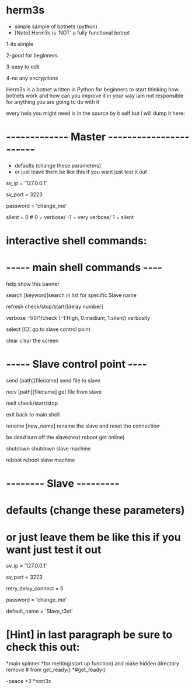 # herm3s
* simple sample of botnets (python)
* [Note] Herm3s is 'NOT' a fully functional botnet 


1-its simple

2-good for beginners

3-easy to edit

4-no any encryptions

Herm3s is a botnet written in Python for beginners to start thinking how botnets work and how can you improve it in your way
iam not responsible for anything you are going to do with it

every help you might need is in the source by it self but i will dump it here:
# ------------- Master -----------------------

* defaults (change these parameters)
* or just leave them be like this if you want just test it out

sv_ip = '127.0.0.1'

sv_port = 3223

password = 'change_me'

silent = 0  # 0 = verbose/ -1 = very verbose/ 1 = silent

# interactive shell commands:
# ----- main shell commands ----

help                    show this banner

search                  [keyword]search in list for specific Slave name

refresh                 check/stop/start/[delay number]

verbose                 -1/0/1/check {-1:High, 0:medium, 1:silent} verbosity

select                  [ID] go to slave control point

clear                   clear the screen

# ----- Slave control point ----

send                    [path][filename] send file to  slave

recv                    [path][filename] get file from slave

melt                    check/start/stop

exit                    back to main shell

rename                  [new_name] rename the slave and reset the connection

be dead                 turn off the slave(next reboot get online)

shutdown                shutdown slave machine

reboot                  reboot slave machine


# -------- Slave ---------
# defaults (change these parameters)
# or just leave them be like this if you want just test it out

sv_ip = '127.0.0.1'

sv_port = 3223

retry_delay_connect = 5

password = 'change_me'

default_name = 'Slave_t3st'


# [Hint] in last paragraph be sure to check this out:
*main spinner
*for melting(start up function) and make hidden directory remove # from get_ready()
*#get_ready()

-peace <3
*nort3x
